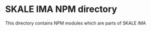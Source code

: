 <!-- SPDX-License-Identifier: (AGPL-3.0-only OR CC-BY-4.0) -->

# SKALE IMA NPM directory

This directory contains NPM modules which are parts of SKALE IMA
